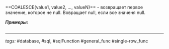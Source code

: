 ==COALESCE(value1, value2, ..., valueN)== - возвращает первое значение, которое не null. Вовращает null, если все значеня null.

***Примеры:***
```sql

```
---
*tags:* #database, #sql, #sqlFunction #general_func #single-row_func 
